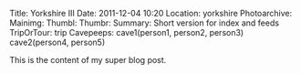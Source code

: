 Title: Yorkshire III
Date: 2011-12-04 10:20
Location: yorkshire
Photoarchive:
Mainimg:
Thumbl:
Thumbr:
Summary: Short version for index and feeds
TripOrTour: trip
Cavepeeps: cave1(person1, person2, person3) cave2(person4, person5)

This is the content of my super blog post.
